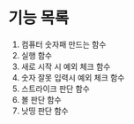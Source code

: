 # 기능 목록
1. 컴퓨터 숫자패 만드는 함수
2. 실행 함수
3. 새로 시작 시 예외 체크 함수
4. 숫자 잘못 입력시 예외 체크 함수
5. 스트라이크 판단 함수
6. 볼 판단 함수
7. 낫띵 판단 함수
